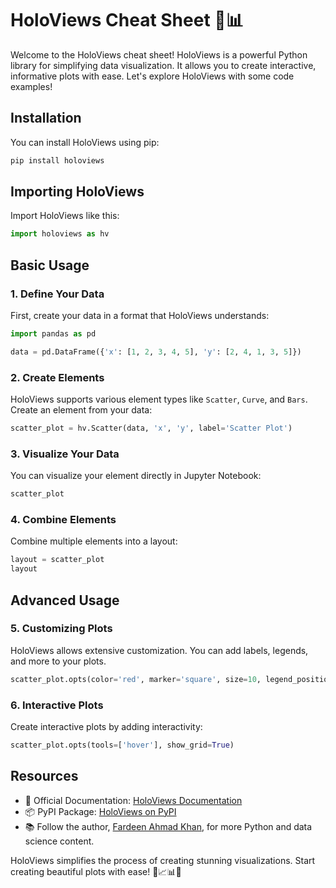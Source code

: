 # HoloViews Cheat Sheet 🚀📊

Welcome to the HoloViews cheat sheet! HoloViews is a powerful Python library for simplifying data visualization. It allows you to create interactive, informative plots with ease. Let's explore HoloViews with some code examples!

## Installation

You can install HoloViews using pip:

```bash
pip install holoviews
```

## Importing HoloViews

Import HoloViews like this:

```python
import holoviews as hv
```

## Basic Usage

### 1. Define Your Data

First, create your data in a format that HoloViews understands:

```python
import pandas as pd

data = pd.DataFrame({'x': [1, 2, 3, 4, 5], 'y': [2, 4, 1, 3, 5]})
```

### 2. Create Elements

HoloViews supports various element types like `Scatter`, `Curve`, and `Bars`. Create an element from your data:

```python
scatter_plot = hv.Scatter(data, 'x', 'y', label='Scatter Plot')
```

### 3. Visualize Your Data

You can visualize your element directly in Jupyter Notebook:

```python
scatter_plot
```

### 4. Combine Elements

Combine multiple elements into a layout:

```python
layout = scatter_plot
layout
```

## Advanced Usage

### 5. Customizing Plots

HoloViews allows extensive customization. You can add labels, legends, and more to your plots.

```python
scatter_plot.opts(color='red', marker='square', size=10, legend_position='top_left')
```

### 6. Interactive Plots

Create interactive plots by adding interactivity:

```python
scatter_plot.opts(tools=['hover'], show_grid=True)
```

## Resources

- 📖 Official Documentation: [HoloViews Documentation](http://holoviews.org/)
- 📦 PyPI Package: [HoloViews on PyPI](https://pypi.org/project/holoviews/)
- 📚 Follow the author, [Fardeen Ahmad Khan](https://github.com/I-Fardeen), for more Python and data science content.

HoloViews simplifies the process of creating stunning visualizations. Start creating beautiful plots with ease! 🚀📈📊🐍
